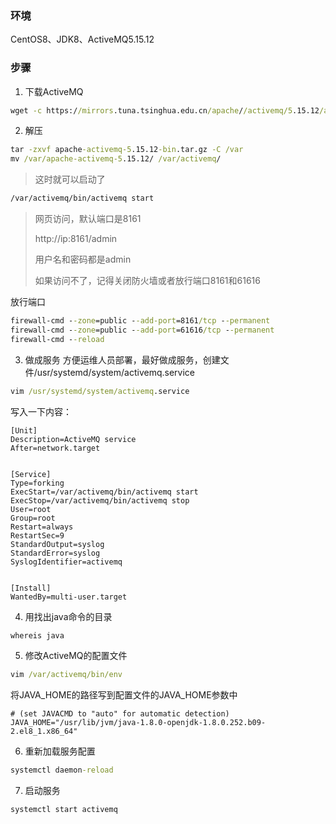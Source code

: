 ### 环境
CentOS8、JDK8、ActiveMQ5.15.12

### 步骤
1. 下载ActiveMQ
```cmd
wget -c https://mirrors.tuna.tsinghua.edu.cn/apache//activemq/5.15.12/apache-activemq-5.15.12-bin.tar.gz
```
2. 解压
```cmd
tar -zxvf apache-activemq-5.15.12-bin.tar.gz -C /var
mv /var/apache-activemq-5.15.12/ /var/activemq/
```
> 这时就可以启动了

```cmd
/var/activemq/bin/activemq start
```
> 网页访问，默认端口是8161
>
> http://ip:8161/admin
> 
>用户名和密码都是admin
>
> 如果访问不了，记得关闭防火墙或者放行端口8161和61616

放行端口
```cmd
firewall-cmd --zone=public --add-port=8161/tcp --permanent
firewall-cmd --zone=public --add-port=61616/tcp --permanent
firewall-cmd --reload
```

3. 做成服务
方便运维人员部署，最好做成服务，创建文件/usr/systemd/system/activemq.service
```cmd
vim /usr/systemd/system/activemq.service
```
写入一下内容：
```
[Unit]
Description=ActiveMQ service
After=network.target


[Service]
Type=forking
ExecStart=/var/activemq/bin/activemq start
ExecStop=/var/activemq/bin/activemq stop
User=root
Group=root
Restart=always
RestartSec=9
StandardOutput=syslog
StandardError=syslog
SyslogIdentifier=activemq


[Install]
WantedBy=multi-user.target
```

4. 用找出java命令的目录
```cmd
whereis java
```

5. 修改ActiveMQ的配置文件
```cmd
vim /var/activemq/bin/env
```
将JAVA_HOME的路径写到配置文件的JAVA_HOME参数中
```
# (set JAVACMD to "auto" for automatic detection)
JAVA_HOME="/usr/lib/jvm/java-1.8.0-openjdk-1.8.0.252.b09-2.el8_1.x86_64"
```

6. 重新加载服务配置
```cmd
systemctl daemon-reload
```

7. 启动服务
```cmd
systemctl start activemq
```
